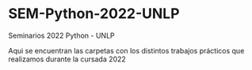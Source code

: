 # SEM-Python-2022-UNLP
Seminarios 2022 Python - UNLP

Aqui se encuentran las carpetas con los distintos trabajos prácticos que realizamos durante la cursada 2022
